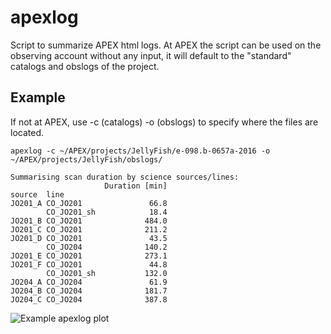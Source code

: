 # apexlog
Script to summarize APEX html logs. At APEX the script can be used on the observing account without any input, it will default to the "standard" catalogs and obslogs of the project.

## Example
If not at APEX,  use -c (catalogs) -o (obslogs) to specify where the files are located.

```apexlog -c ~/APEX/projects/JellyFish/e-098.b-0657a-2016 -o ~/APEX/projects/JellyFish/obslogs/```

```
Summarising scan duration by science sources/lines:
                     Duration [min]
source  line                       
JO201_A CO_JO201               66.8
        CO_JO201_sh            18.4
JO201_B CO_JO201              484.0
JO201_C CO_JO201              211.2
JO201_D CO_JO201               43.5
        CO_JO204              140.2
JO201_E CO_JO201              273.1
JO201_F CO_JO201               44.8
        CO_JO201_sh           132.0
JO204_A CO_JO204               61.9
JO204_B CO_JO204              181.7
JO204_C CO_JO204              387.8
```

![Example apexlog plot](apexlog.png "Example apexlog plot")

